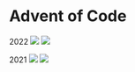 # Advent of Code
2022
![](https://img.shields.io/badge/stars%20⭐-14-yellow)
![](https://img.shields.io/badge/days%20completed-7-red)

2021 
![](https://img.shields.io/badge/stars%20⭐-14-yellow)
![](https://img.shields.io/badge/days%20completed-7-red)

